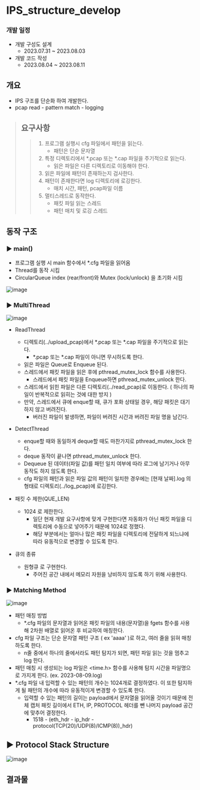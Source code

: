 # IPS_structure_develop

### 개발 일정
* 개발 구성도 설계
  * 2023.07.31 ~ 2023.08.03
* 개발 코드 작성
  * 2023.08.04 ~ 2023.08.11

## 개요
* IPS 구조를 단순화 하여 개발한다.
* pcap read - pattern match - logging

> ## 요구사항
> > 1. 프로그램 실행시 cfg 파일에서 패턴을 읽는다. 
> >    + 패턴은 단순 문자열
> > 2. 특정 디렉토리에서 *.pcap 또는 *.cap 파일을 주기적으로 읽는다.
> >     + 읽은 파일은 다른 디렉토리로 이동해야 한다.
> > 3. 읽은 파일에 패턴이 존재하는지 검사한다.
> > 4. 패턴이 존재한다면 log 디렉토리에 로깅한다.
> >     + 매치 시간, 패턴, pcap파일 이름
> > 5. 멀티스레드로 동작한다.
> >     + 패킷 파일 읽는 스레드
> >     +  패턴 매치 및 로깅 스레드

## 동작 구조
### ▶ main()
+ 프로그램 실행 시 main 함수에서 *.cfg 파일을 읽어옴
+ Thread를 동작 시킴
+ CircularQueue index (rear/front)와 Mutex (lock/unlock) 을 초기화 시킴

![image](https://github.com/yoo-soo/markTest/assets/80819675/40888776-ec70-47a5-9836-3d52cb090766)

### ▶ MultiThread

![image](https://github.com/yoo-soo/markTest/assets/80819675/cc711179-4d0d-48f5-82ba-cb3492907e4f)

+ ReadThread
  + 디렉토리(../upload_pcap)에서 *.pcap 또는 *.cap 파일을 주기적으로 읽는다.
    + *.pcap 또는 *.cap 파일이 아니면 무시하도록 한다.
  + 읽은 파일은 Queue로 Enqueue 된다.
  + 스레드에서 패킷 파일을 읽은 후에 pthread_mutex_lock 함수를 사용한다.
    + 스레드에서 패킷 파일을 Enqueue하면 pthread_mutex_unlock 한다.
  + 스레드에서 읽힌 파일은 다른 디렉토리(../read_pcap)로 이동한다. ( 하나의 파일이 반복적으로 읽히는 것에 대한 방지 )
  + 만약, 스레드에서 큐에 enque할 때, 큐가 포화 상태일 경우, 해당 패킷은 대기하지 않고 버려진다.
    + 버러진 파일이 발생하면, 파일이 버려진 시간과 버려진 파일 명을 남긴다.

+ DetectThread
  + enque할 때와 동일하게 deque할 때도 마찬가지로 pthread_mutex_lock 한다.
  + deque 동작이 끝나면 pthread_mutex_unlock 한다.
  + Dequeue 된 데이터(파일 값)를 패턴 일치 여부에 따라 로그에 남기거나 아무 동작도 하지 않도록 한다.
  + cfg 파일의 패턴과 읽은 파일 값의 패턴이 일치한 경우에는 [현재 날짜].log 의 형태로 디렉토리(../log_pcap)에 로깅한다.

+ 패킷 수 제한(QUE_LEN)
  + 1024 로 제한한다.
    + 일단 현재 개발 요구사항에 맞게 구현한다면 자동화가 아닌 패킷 파일을 디렉토리에 수동으로 넣어주기 때문에 1024로 정했다.
    + 해당 부분에서는 얼마나 많은 패킷 파일을 디렉토리에 전달하게 되느냐에 따라 유동적으로 변경할 수 있도록 한다.

+ 큐의 종류
  + 원형큐 로 구현한다.
    + 주어진 공간 내에서 메모리 자원을 낭비하지 않도록 하기 위해 사용한다.

### ▶ Matching Method

![image](https://github.com/yoo-soo/markTest/assets/80819675/58e8e12e-bd2f-41b6-8e09-08613df6d530)

+ 패턴 매칭 방법
  + *.cfg 파일의 문자열과 읽어온 패킷 파일의 내용(문자열)을 fgets 함수를 사용해 2차원 배열로 읽어온 후 비교하여 매칭한다.
+ cfg 파일 구조는 단순 문자열 패턴 구조 ( ex 'aaaa' )로 하고, 여러 줄을 읽혀 매칭하도록 한다.
  + n줄 중에서 하나의 줄에서라도 패턴 탐지가 되면, 패턴 파일 읽는 것을 멈추고 log 한다.
+ 패턴 매칭 시 생성되는 log 파일은 <time.h> 함수를 사용해 탐지 시간을 파일명으로 가지게 한다. (ex. 2023-08-09.log)
+ *.cfg 파일 내 입력할 수 있는 패턴의 개수는 1024개로 결정하였다. 이 또한 탐지하게 될 패턴의 개수에 따라 유동적이게 변경할 수 있도록 한다.
  + 입력할 수 있는 패턴의 길이는 payload에서 문자열을 읽어올 것이기 때문에 전체 캡처 패킷 길이에서 ETH, IP, PROTOCOL 헤더를 뺀 나머지 payload 공간에 맞추어 결정한다.
    + 1518 - (eth_hdr - ip_hdr - protocol(TCP(20)/UDP(8)/ICMP(8))_hdr)

## ▶ Protocol Stack Structure
![image](https://github.com/yoo-soo/markTest/assets/80819675/32c83385-2295-4868-b449-826d1f5ed77c)

## 결과물
